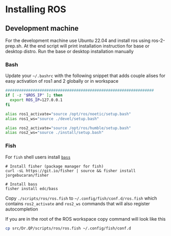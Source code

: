 # Installing ROS

## Development machine

For the development machine use Ubuntu 22.04 and install ros using ros-2-prep.sh. At the end script will print installation instruction for base or desktop distro.
Run the base or desktop installation manually

### Bash

Update your `~/.bashrc` with the following snippet that adds couple alises for easy activation of ros1 and 2 globally or in workspace

```bash
#################################################################
if [ -z "$ROS_IP" ]; then
  export ROS_IP=127.0.0.1
fi

alias ros1_activate="source /opt/ros/noetic/setup.bash"
alias ros1_ws="source ./devel/setup.bash"

alias ros2_activate="source /opt/ros/humble/setup.bash"
alias ros2_ws="source ./install/setup.bash"

```

### Fish

For `fish` shell users install [`bass`](https://github.com/edc/bass)

```fish
# Install fisher (package manager for fish)
curl -sL https://git.io/fisher | source && fisher install jorgebucaran/fisher

# Install bass
fisher install edc/bass
```

Copy `./scripts/ros/ros.fish` to `~/.config/fish/conf.d/ros.fish` which contains `ros2_activate` and `ros2_ws` commands that will also register autocompletion

If you are in the root of the ROS workspace copy command will look like this

```bash
cp src/Dr.QP/scripts/ros/ros.fish ~/.config/fish/conf.d
```
